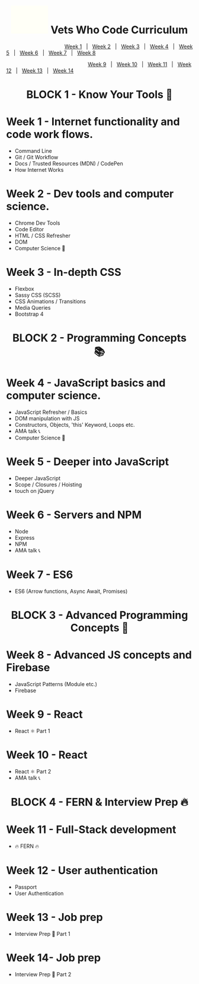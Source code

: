 <h1 align="center"></h1>
<h1 align="center"><img src="/images/vwc.gif" alt="Vets Who Code" width="100px" /> Vets Who Code Curriculum </h1>

&nbsp;&nbsp;&nbsp;&nbsp;&nbsp;&nbsp;&nbsp;&nbsp;&nbsp;&nbsp;&nbsp;&nbsp;&nbsp;&nbsp;&nbsp;&nbsp;&nbsp;&nbsp;&nbsp;&nbsp;&nbsp;&nbsp;&nbsp;&nbsp;&nbsp;&nbsp;&nbsp;&nbsp;&nbsp;&nbsp;&nbsp;&nbsp;&nbsp;&nbsp;&nbsp;&nbsp;&nbsp;&nbsp;&nbsp;&nbsp;[Week 1](Week_1)&nbsp;&nbsp;&nbsp;|&nbsp;&nbsp;&nbsp;[Week 2](Week_2)&nbsp;&nbsp;&nbsp;|&nbsp;&nbsp;&nbsp;[Week 3](Week_1)&nbsp;&nbsp;&nbsp;|&nbsp;&nbsp;&nbsp;[Week 4](Week_1)&nbsp;&nbsp;&nbsp;|&nbsp;&nbsp;&nbsp;[Week 5](Week_1)&nbsp;&nbsp;&nbsp;|&nbsp;&nbsp;&nbsp;[Week 6](Week_1)&nbsp;&nbsp;&nbsp;|&nbsp;&nbsp;&nbsp;[Week 7](Week_1)&nbsp;&nbsp;&nbsp;|&nbsp;&nbsp;&nbsp;[Week 8](Week_1)

&nbsp;&nbsp;&nbsp;&nbsp;&nbsp;&nbsp;&nbsp;&nbsp;&nbsp;&nbsp;&nbsp;&nbsp;&nbsp;&nbsp;&nbsp;&nbsp;&nbsp;&nbsp;&nbsp;&nbsp;&nbsp;&nbsp;&nbsp;&nbsp;&nbsp;&nbsp;&nbsp;&nbsp;&nbsp;&nbsp;&nbsp;&nbsp;&nbsp;&nbsp;&nbsp;&nbsp;&nbsp;&nbsp;&nbsp;&nbsp;&nbsp;&nbsp;&nbsp;&nbsp;&nbsp;&nbsp;&nbsp;&nbsp;&nbsp;&nbsp;&nbsp;&nbsp;&nbsp;&nbsp;&nbsp;&nbsp;[Week 9](Week_1)&nbsp;&nbsp;&nbsp;|&nbsp;&nbsp;&nbsp;[Week 10](Week_1)&nbsp;&nbsp;&nbsp;|&nbsp;&nbsp;&nbsp;[Week 11](Week_1)&nbsp;&nbsp;&nbsp;|&nbsp;&nbsp;&nbsp;[Week 12](Week_1)&nbsp;&nbsp;&nbsp;|&nbsp;&nbsp;&nbsp;[Week 13](Week_1)&nbsp;&nbsp;&nbsp;|&nbsp;&nbsp;&nbsp;[Week 14](Week_1)

<h1 align="center">BLOCK   1 - Know Your Tools 🔧</h1>

# Week 1 - Internet functionality and code work flows.

- Command Line
- Git / Git Workflow
- Docs / Trusted Resources (MDN) / CodePen
- How Internet Works

# Week 2 - Dev tools and computer science.

- Chrome Dev Tools
- Code Editor
- HTML / CSS Refresher
- DOM
- Computer Science 🔬

# Week 3 - In-depth CSS

- Flexbox
- Sassy CSS (SCSS)
- CSS Animations / Transitions
- Media Queries
- Bootstrap 4

<h1 align="center">BLOCK 2 - Programming Concepts 📚</h1>

# Week 4 - JavaScript basics and computer science.

- JavaScript Refresher / Basics
- DOM manipulation with JS
- Constructors, Objects, 'this' Keyword, Loops etc.
- AMA talk 📞
- Computer Science 🔬

# Week 5 - Deeper into JavaScript

- Deeper JavaScript
- Scope / Closures / Hoisting
- touch on jQuery

# Week 6 - Servers and NPM

- Node
- Express
- NPM
- AMA talk 📞

# Week 7 - ES6

- ES6 (Arrow functions, Async Await, Promises)

<h1 align="center">BLOCK 3 - Advanced Programming Concepts 📜</h1>

# Week 8 - Advanced JS concepts and Firebase

- JavaScript Patterns (Module etc.)
- Firebase

# Week 9 - React

- React ⚛️ Part 1

# Week 10 - React

- React ⚛️ Part 2
- AMA talk 📞

<h1 align="center">BLOCK 4 - FERN & Interview Prep 🔥</h1>

# Week 11 - Full-Stack development

- 🔥 FERN 🔥

# Week 12 - User authentication

- Passport
- User Authentication

# Week 13 - Job prep

- Interview Prep 🏢 Part 1

# Week 14- Job prep

- Interview Prep 🏢 Part 2
